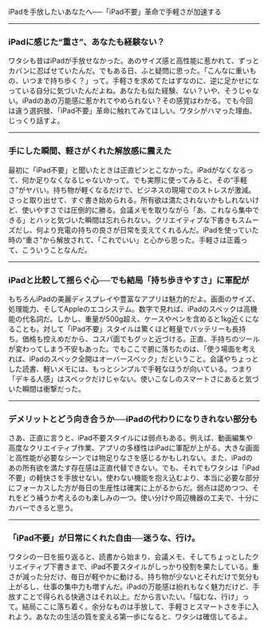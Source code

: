 iPadを手放したいあなたへ──「iPad不要」革命で手軽さが加速する

---

### iPadに感じた“重さ”、あなたも経験ない？

ワタシも昔はiPadが手放せなかった。あのサイズ感と高性能に惹かれて、ずっとカバンに忍ばせていたんだ。でもある日、ふと疑問に思った。「こんなに重いもの、いつまで持ち歩く？」って。手軽さを求めてたはずなのに、逆に足かせになっている自分に気づいたんだよね。あなたも似た経験、ない？いや、そうじゃない。iPadのあの万能感に惹かれてやめられない？その感覚はわかる。でも今回は違う選択肢、「iPad不要」革命に触れてみてほしい。ワタシがハマった理由、じっくり話すよ。

---

### 手にした瞬間、軽さがくれた解放感に震えた

最初に「iPad不要」と聞いたときは正直ピンとこなかった。iPadがなくなるって、何か足りなくなるじゃないかって。でも実際に使ってみると、その“手軽さ”がヤバい。持ち物が軽くなるだけで、ビジネスの現場でのストレスが激減。さっと取り出せて、すぐ書き始められる。所有欲は満たされないかもしれないけど、使いやすさでは圧倒的に勝る。会議メモを取りながら「あ、これなら集中できる」とハッと気づいた瞬間は忘れられない。クリエイティブな下書きもスムーズだし、何より充電の持ちの良さが日常を支えてくれるんだ。iPadを使っていた時の“重さ”から解放されて、「これでいい」と心から思った。手軽さは正義って、こういうことなんだ。

---

### iPadと比較して揺らぐ心──でも結局「持ち歩きやすさ」に軍配が

もちろんiPadの美麗ディスプレイや豊富なアプリは魅力的だよ。画面のサイズ、処理能力、そしてAppleのエコシステム。数字で見れば、iPadのスペックは高機能の代名詞だ。しかし、重量が500g超え、ケースやペンを含めると1kg近くになることも。対して「iPad不要」スタイルは驚くほど軽量でバッテリーも長持ち。価格も控えめだから、コスパ面でもグッと近づける。正直、手持ちのツールが変わってしまう不安もあった。でもここで腑に落ちたのは、「使う場面を考えれば、iPadのスペック全開はオーバースペック」だということ。会議やちょっとした読書、軽いメモには、もっとシンプルで手軽なほうが向いている。つまり「デキる人感」はスペックだけじゃない。使いこなしのスマートさにあると気づいた瞬間は衝撃だった。

---

### デメリットとどう向き合うか──iPadの代わりになりきれない部分も

さあ、正直に言うと、iPad不要スタイルには弱点もある。例えば、動画編集や高度なクリエイティブ作業、アプリの多様性はiPadに軍配が上がる。大きな画面と高性能が必要なシーンでは物足りなさを感じるかもしれない。また、iPadのあの所有欲を満たす存在感は正直代替できない。でも、それでもワタシは「iPad不要」の軽快さを手放せない。使わない機能を抱え込むより、本当に必要な部分にフォーカスした方が毎日の生産性は確実に上がるからだ。弱点は認めつつ、それをどう補うか考えるのも楽しみの一つ。使い分けや周辺機器の工夫で、十分にカバーできると思う。

---

### 「iPad不要」が日常にくれた自由──迷うな、行け。

ワタシの一日を振り返ると、読書から始まり、会議メモ、そしてちょっとしたクリエイティブ下書きまで、iPad不要スタイルがしっかり役割を果たしている。重さが減った分だけ、毎日が軽やかに動ける。持ち物が少ないとそれだけで気分も上がるし、仕事の集中力も増すんだ。iPadの万能感は紛れもなく魅力だけど、手放すことで得られる快適さはそれ以上。だから言いたい。「悩むな、行け」って。結局ここに落ち着く。余分なものは手放して、手軽さとスマートさを手に入れよう。あなたの生活の質を変える第一歩になると、ワタシは確信してるよ。